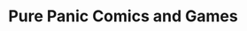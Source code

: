 ---
title: "Pure Panic Comics and Games"
url: /silver-spring/pure-panic-comics-and-games/
shop: books
---
